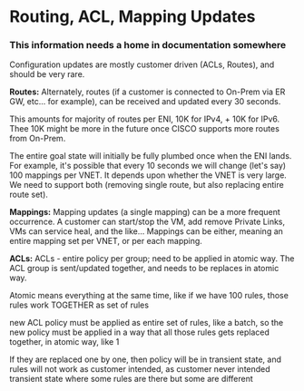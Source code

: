 # Routing, ACL, Mapping Updates
### This information needs a home in documentation somewhere

Configuration updates are mostly customer driven (ACLs, Routes), and should be very rare.

**Routes:**  Alternately, routes (if a customer is connected to On-Prem via ER GW, etc... for example), can be received and updated every 30 seconds.

This amounts for majority of routes per ENI, 10K for IPv4, + 10K for IPv6.  Thee 10K might be more in the future once CISCO supports more routes from On-Prem.

The entire goal state will initially be fully plumbed once when the ENI lands.  For example, it's possible that every 10 seconds we will change (let's say) 100 mappings per VNET.  It depends upon whether the VNET is very large.
We need to support both (removing single route, but also replacing entire route set).

**Mappings:**  Mapping updates (a single mapping) can be a more frequent occurrence.  A customer can start/stop the VM, add remove Private Links, VMs can service heal, and the like...
Mappings can be either, meaning an entire mapping set per VNET, or per each mapping.

**ACLs:** ACLs - entire policy per group; need to be applied in atomic way.  The ACL group is sent/updated together, and needs to be replaces in atomic way.

Atomic means everything at the same time, like if we have 100 rules, those rules work TOGETHER as set of rules

new ACL policy must be applied as entire set of rules, like a batch, so the new policy must be applied in a way that all those rules gets replaced together, in atomic way, like 1

If they are replaced one by one, then policy will be in transient state, and rules will not work as customer intended, as customer never intended transient state where some rules are there but some are different
